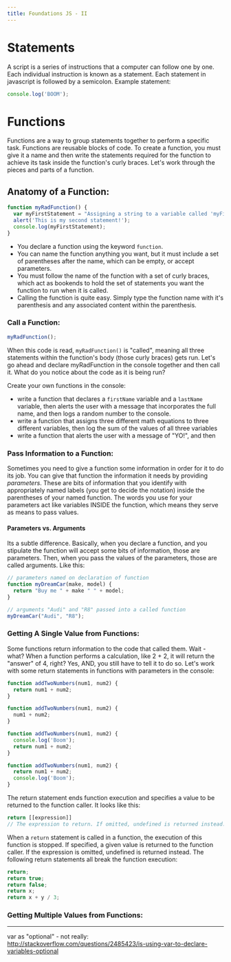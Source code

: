 ```yaml
---
title: Foundations JS - II
---
```


# Statements
A script is a series of instructions that a computer can follow one by one. Each individual instruction is known as a statement. Each statement in javascript is followed by a semicolon. Example statement:

```javascript
console.log('BOOM');
```
# Functions
Functions are a way to group statements together to perform a specific task. Functions are reusable blocks of code. To create a function, you must give it a name and then write the statements required for the function to achieve its task inside the function's curly braces. Let's work through the pieces and parts of a function.

## Anatomy of a Function:
```javascript
function myRadFunction() { 
  var myFirstStatement = "Assigning a string to a variable called 'myFirstStatement'"
  alert('This is my second statement!');
  console.log(myFirstStatement);
}
```
- You declare a function using the keyword ```function```. 
- You can name the function anything you want, but it must include a set of parentheses after the name, which can be empty, or accept parameters.
- You must follow the name of the function with a set of curly braces, which act as bookends to hold the set of statements you want the function to run when it is called.
- Calling the function is quite easy. Simply type the function name with it's parenthesis and any associated content within the parenthesis.

### Call a Function:
```javascript
myRadFunction();
```
When this code is read, ```myRadFunction()``` is "called", meaning all three statements within the function's body (those curly braces) gets run.
Let's go ahead and declare myRadFunction in the console together and then call it. What do you notice about the code as it is being run?

Create your own functions in the console:
- write a function that declares a ```firstName``` variable and a ```lastName``` variable, then alerts the user with a message that incorporates the full name, and then logs a random number to the console.
- write a function that assigns three different math equations to three different variables, then log the sum of the values of all three variables
- write a function that alerts the user with a message of "YO!", and then 

### Pass Information to a Function:
Sometimes you need to give a function some information in order for it to do its job. You can give that function the information it needs by providing _parameters_. These are bits of information that you identify with appropriately named labels (you get to decide the notation) inside the parentheses of your named function. The words you use for your parameters act like variables INSIDE the function, which means they serve as means to pass values. 

#### Parameters vs. Arguments
Its a subtle difference. Basically, when you declare a function, and you stipulate the function will accept some bits of information, those are parameters. Then, when you pass the values of the parameters, those are called arguments. Like this:

```javascript
// parameters named on declaration of function
function myDreamCar(make, model) {
  return "Buy me " + make " " + model;
}

// arguments "Audi" and "R8" passed into a called function
myDreamCar("Audi", "R8"); 
```

### Getting A Single Value from Functions:
Some functions return information to the code that called them. Wait - what? When a function performs a calculation, like 2 + 2, it will return the "answer" of 4, right? Yes, AND, you still have to tell it to do so. Let's work with some return statements in functions with parameters in the console: 

```javascript
function addTwoNumbers(num1, num2) {
  return num1 + num2;
}

function addTwoNumbers(num1, num2) {
  num1 + num2;
}

function addTwoNumbers(num1, num2) {
  console.log('Boom');
  return num1 + num2;
}

function addTwoNumbers(num1, num2) {
  return num1 + num2;
  console.log('Boom');
}

```

The return statement ends function execution and specifies a value to be returned to the function caller. It looks like this: 

```javascript
return [[expression]]
// The expression to return. If omitted, undefined is returned instead.
```

When a ```return``` statement is called in a function, the execution of this function is stopped. If specified, a given value is returned to the function caller. If the expression is omitted, undefined is returned instead. The following return statements all break the function execution:

```javascript
return;
return true;
return false;
return x;
return x + y / 3;
```

### Getting Multiple Values from Functions:


-----------------------
var as "optional" - not really: http://stackoverflow.com/questions/2485423/is-using-var-to-declare-variables-optional
